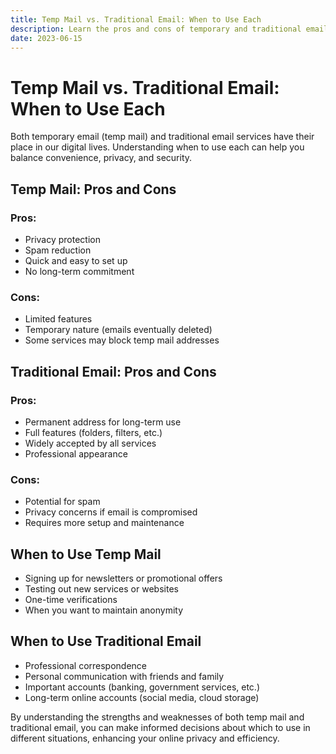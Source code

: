 ```yaml
---
title: Temp Mail vs. Traditional Email: When to Use Each
description: Learn the pros and cons of temporary and traditional email services and when to use each.
date: 2023-06-15
---
```


# Temp Mail vs. Traditional Email: When to Use Each

Both temporary email (temp mail) and traditional email services have their place in our digital lives. Understanding when to use each can help you balance convenience, privacy, and security.

## Temp Mail: Pros and Cons

### Pros:
- Privacy protection
- Spam reduction
- Quick and easy to set up
- No long-term commitment

### Cons:
- Limited features
- Temporary nature (emails eventually deleted)
- Some services may block temp mail addresses

## Traditional Email: Pros and Cons

### Pros:
- Permanent address for long-term use
- Full features (folders, filters, etc.)
- Widely accepted by all services
- Professional appearance

### Cons:
- Potential for spam
- Privacy concerns if email is compromised
- Requires more setup and maintenance

## When to Use Temp Mail

- Signing up for newsletters or promotional offers
- Testing out new services or websites
- One-time verifications
- When you want to maintain anonymity

## When to Use Traditional Email

- Professional correspondence
- Personal communication with friends and family
- Important accounts (banking, government services, etc.)
- Long-term online accounts (social media, cloud storage)

By understanding the strengths and weaknesses of both temp mail and traditional email, you can make informed decisions about which to use in different situations, enhancing your online privacy and efficiency.

